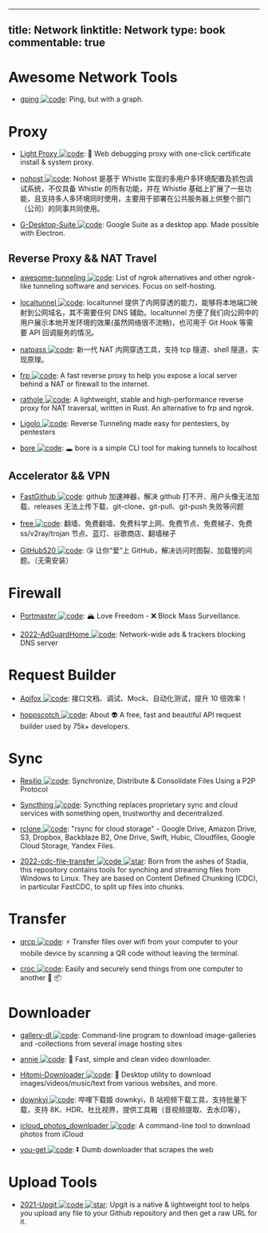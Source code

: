 
---
title: Network
linktitle: Network
type: book
commentable: true
---

# Awesome Network Tools

- [gping ![code](https://ng-tech.icu/assets/code.svg)](https://github.com/orf/gping): Ping, but with a graph.

# Proxy

- [Light Proxy ![code](https://ng-tech.icu/assets/code.svg)](https://github.com/alibaba/lightproxy): 💎 Web debugging proxy with one-click certificate install & system proxy.

- [nohost ![code](https://ng-tech.icu/assets/code.svg)](https://cubox.pro/c/TKQiCs): Nohost 是基于 Whistle 实现的多用户多环境配置及抓包调试系统，不仅具备 Whistle 的所有功能，并在 Whistle 基础上扩展了一些功能，且支持多人多环境同时使用，主要用于部署在公共服务器上供整个部门（公司）的同事共同使用。

- [G-Desktop-Suite ![code](https://ng-tech.icu/assets/code.svg)](https://github.com/alexkim205/G-Desktop-Suite): Google Suite as a desktop app. Made possible with Electron.

## Reverse Proxy && NAT Travel

- [awesome-tunneling ![code](https://ng-tech.icu/assets/code.svg)](https://github.com/anderspitman/awesome-tunneling): List of ngrok alternatives and other ngrok-like tunneling software and services. Focus on self-hosting.

- [localtunnel ![code](https://ng-tech.icu/assets/code.svg)](https://github.com/localtunnel/localtunnel): localtunnel 提供了内网穿透的能力，能够将本地端口映射到公网域名，其不需要任何 DNS 辅助。localtunnel 方便了我们向公网中的用户展示本地开发环境的效果(虽然网络很不流畅)，也可用于 Git Hook 等需要 API 回调服务的情况。

- [natpass ![code](https://ng-tech.icu/assets/code.svg)](https://github.com/lwch/natpass): 新一代 NAT 内网穿透工具，支持 tcp 隧道、shell 隧道，实现原理。

- [frp ![code](https://ng-tech.icu/assets/code.svg)](https://github.com/fatedier/frp): A fast reverse proxy to help you expose a local server behind a NAT or firewall to the internet.

- [rathole ![code](https://ng-tech.icu/assets/code.svg)](https://github.com/rapiz1/rathole): A lightweight, stable and high-performance reverse proxy for NAT traversal, written in Rust. An alternative to frp and ngrok.

- [Ligolo ![code](https://ng-tech.icu/assets/code.svg)](https://github.com/sysdream/ligolo): Reverse Tunneling made easy for pentesters, by pentesters

- [bore ![code](https://ng-tech.icu/assets/code.svg)](https://github.com/ekzhang/bore): 🕳 bore is a simple CLI tool for making tunnels to localhost

## Accelerator && VPN

- [FastGithub ![code](https://ng-tech.icu/assets/code.svg)](https://github.com/dotnetcore/FastGithub): github 加速神器，解决 github 打不开、用户头像无法加载、releases 无法上传下载、git-clone、git-pull、git-push 失败等问题

- [free ![code](https://ng-tech.icu/assets/code.svg)](https://github.com/freefq/free): 翻墙、免费翻墙、免费科学上网、免费节点、免费梯子、免费 ss/v2ray/trojan 节点、蓝灯、谷歌商店、翻墙梯子

- [GitHub520 ![code](https://ng-tech.icu/assets/code.svg)](https://github.com/521xueweihan/GitHub520): 😘 让你“爱”上 GitHub，解决访问时图裂、加载慢的问题。（无需安装）

# Firewall

- [Portmaster ![code](https://ng-tech.icu/assets/code.svg)](https://github.com/safing/portmaster): 🏔 Love Freedom - ❌ Block Mass Surveillance.

- [2022-AdGuardHome ![code](https://ng-tech.icu/assets/code.svg)](https://github.com/AdguardTeam/AdGuardHome): Network-wide ads & trackers blocking DNS server

# Request Builder

- [Apifox ![code](https://ng-tech.icu/assets/code.svg)](https://www.apifox.cn/): 接口文档、调试、Mock、自动化测试，提升 10 倍效率！

- [hoppscotch ![code](https://ng-tech.icu/assets/code.svg)](https://github.com/hoppscotch/hoppscotch): About 👽 A free, fast and beautiful API request builder used by 75k+ developers.

# Sync

- [Resilio ![code](https://ng-tech.icu/assets/code.svg)](https://www.resilio.com/): Synchronize, Distribute & Consolidate Files Using a P2P Protocol

- [Syncthing ![code](https://ng-tech.icu/assets/code.svg)](https://syncthing.net/): Syncthing replaces proprietary sync and cloud services with something open, trustworthy and decentralized.

- [rclone ![code](https://ng-tech.icu/assets/code.svg)](https://github.com/rclone/rclone): "rsync for cloud storage" - Google Drive, Amazon Drive, S3, Dropbox, Backblaze B2, One Drive, Swift, Hubic, Cloudfiles, Google Cloud Storage, Yandex Files.

- [2022-cdc-file-transfer ![code](https://ng-tech.icu/assets/code.svg) ![star](https://img.shields.io/github/stars/google/cdc-file-transfer)](https://github.com/google/cdc-file-transfer): Born from the ashes of Stadia, this repository contains tools for synching and streaming files from Windows to Linux. They are based on Content Defined Chunking (CDC), in particular FastCDC, to split up files into chunks.

# Transfer

- [qrcp ![code](https://ng-tech.icu/assets/code.svg)](https://github.com/claudiodangelis/qrcp): ⚡ Transfer files over wifi from your computer to your mobile device by scanning a QR code without leaving the terminal.

- [croc ![code](https://ng-tech.icu/assets/code.svg)](https://github.com/schollz/croc): Easily and securely send things from one computer to another 🐊 📦

# Downloader

- [gallery-dl ![code](https://ng-tech.icu/assets/code.svg)](https://github.com/mikf/gallery-dl): Command-line program to download image-galleries and -collections from several image hosting sites

- [annie ![code](https://ng-tech.icu/assets/code.svg)](https://github.com/iawia002/annie): 👾 Fast, simple and clean video downloader.

- [Hitomi-Downloader ![code](https://ng-tech.icu/assets/code.svg)](https://github.com/KurtBestor/Hitomi-Downloader): 🍰 Desktop utility to download images/videos/music/text from various websites, and more.

- [downkyi ![code](https://ng-tech.icu/assets/code.svg)](https://github.com/leiurayer/downkyi): 哔哩下载姬 downkyi，B 站视频下载工具，支持批量下载，支持 8K、HDR、杜比视界，提供工具箱（音视频提取、去水印等）。

- [icloud_photos_downloader ![code](https://ng-tech.icu/assets/code.svg)](https://github.com/icloud-photos-downloader/icloud_photos_downloader): A command-line tool to download photos from iCloud

- [you-get ![code](https://ng-tech.icu/assets/code.svg)](https://github.com/soimort/you-get): ⏬ Dumb downloader that scrapes the web

# Upload Tools

- [2021-Upgit ![code](https://ng-tech.icu/assets/code.svg) ![star](https://img.shields.io/github/stars/pluveto/upgit)](https://github.com/pluveto/upgit): Upgit is a native & lightweight tool to helps you upload any file to your Github repository and then get a raw URL for it.

    